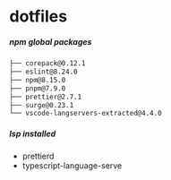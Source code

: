 # dotfiles 
##### npm global packages
```sh
├── corepack@0.12.1
├── eslint@8.24.0
├── npm@8.15.0
├── pnpm@7.9.0
├── prettier@2.7.1
├── surge@0.23.1
└── vscode-langservers-extracted@4.4.0
```
##### lsp installed
- prettierd
- typescript-language-serve
